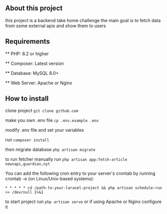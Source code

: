 
## About this project

this project is a backend take home challenge the main goal is to fetch data from some external apis and show them to users

## Requirements

** PHP: 8.2 or higher

** Composer: Latest version

** Database: MySQL 8.0+

** Web Server: Apache or Nginx


## How to install

clone project ```git clone github.com```

make you own .env file ```cp .env.example .env```

modify .env file and set your variables

run ```composer install```

then migrate database ```php artisan migrate```

to run fetcher manually run ```php artisan app:fetch-article newsapi,guardian,nyt```

You can add the following cron entry to your server's crontab by running crontab -e (on Linux/Unix-based systems):

```* * * * * cd /path-to-your-laravel-project && php artisan schedule:run >> /dev/null 2>&1```

to start project run ```php artisan serve``` or if using Apache or Nginx configure it
